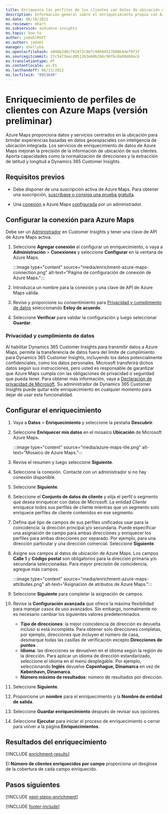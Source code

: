```yaml
---
title: Enriquezca los perfiles de los clientes con datos de ubicación de Azure Maps
description: Información general sobre el enriquecimiento propio con Azure Maps.
ms.date: 06/10/2022
ms.reviewer: mhart
ms.subservice: audience-insights
ms.topic: how-to
author: jodahlMSFT
ms.author: jodahl
manager: shellyha
ms.openlocfilehash: a806b2d0c791972c967c90694527608b4def9f3f
ms.sourcegitcommit: 27c5473eecd851263e60b2b6c96f6c0a99d68acb
ms.translationtype: HT
ms.contentlocale: es-ES
ms.lasthandoff: 06/13/2022
ms.locfileid: "8953649"
---
```

# <a name="enrichment-of-customer-profiles-with-azure-maps-preview"></a>Enriquecimiento de perfiles de clientes con Azure Maps (versión preliminar)

Azure Maps proporciona datos y servicios centrados en la ubicación para brindar experiencias basadas en datos geoespaciales con inteligencia de ubicación integrada. Los servicios de enriquecimiento de datos de Azure Maps mejoran la precisión de la información de ubicación de sus clientes. Aporta capacidades como la normalización de direcciones y la extracción de latitud y longitud a Dynamics 365 Customer Insights.

## <a name="prerequisites"></a>Requisitos previos

- Debe disponer de una suscripción activa de Azure Maps. Para obtener una suscripción, [suscríbase o consiga una prueba gratuita](https://azure.microsoft.com/services/azure-maps/).

- Una [conexión](connections.md) a Azure Maps [configurada](#configure-the-connection-for-azure-maps) por un administrador.

## <a name="configure-the-connection-for-azure-maps"></a>Configurar la conexión para Azure Maps

Debe ser un [Administrador](permissions.md#admin) en Customer Insights y tener una clave de API de Azure Maps activa.

1. Seleccione **Agregar conexión** al configurar un enriquecimiento, o vaya a **Administración** > **Conexiones** y seleccione **Configurar** en la ventana de Azure Maps.

   :::image type="content" source="media/enrichment-azure-maps-connection.png" alt-text="Página de configuración de conexión de Azure Maps.":::

1. Introduzca un nombre para la conexión y una clave de API de Azure Maps válida.

1. Revise y proporcione su consentimiento para [Privacidad y cumplimiento de datos](#data-privacy-and-compliance) seleccionando **Estoy de acuerdo**.

1. Seleccione **Verificar** para validar la configuración y luego seleccionar **Guardar**.

### <a name="data-privacy-and-compliance"></a>Privacidad y cumplimiento de datos

Al habilitar Dynamics 365 Customer Insights para transmitir datos a Azure Maps, permite la transferencia de datos fuera del límite de cumplimiento para Dynamics 365 Customer Insights, incluyendo los datos potencialmente confidenciales, como los datos personales. Microsoft transferirá dichos datos según sus instrucciones, pero usted es responsable de garantizar que Azure Maps cumpla con las obligaciones de privacidad o seguridad que pueda tener. Para obtener más información, vaya a [Declaración de privacidad de Microsoft](https://go.microsoft.com/fwlink/?linkid=396732).
Su administrador de Dynamics 365 Customer Insights puede quitar este enriquecimiento en cualquier momento para dejar de usar esta funcionalidad.

## <a name="configure-the-enrichment"></a>Configurar el enriquecimiento

1. Vaya a **Datos** > **Enriquecimiento** y seleccione la pestaña **Descubrir**.

1. Seleccione **Enriquecer mis datos** en el mosaico **Ubicación** de Microsoft Azure Maps.

   :::image type="content" source="media/azure-maps-tile.png" alt-text="Mosaico de Azure Maps.":::

1. Revise el resumen y luego seleccione **Siguiente**.

1. Seleccione la conexión. Contacte con un administrador si no hay conexión disponible.

1. Seleccione **Siguiente**.

1. Seleccione el **Conjunto de datos de cliente** y elija el perfil o segmento que desea enriquecer con datos de Microsoft. La entidad *Cliente* enriquece todos sus perfiles de cliente mientras que un segmento solo enriquece perfiles de cliente contenidos en ese segmento.

1. Defina qué tipo de campos de sus perfiles unificados usar para la coincidencia: la dirección principal y/o secundaria. Puede especificar una asignación de campo para ambas direcciones y enriquecer los perfiles para ambas direcciones por separado. Por ejemplo, para una dirección particular y una dirección comercial. Seleccione **Siguiente**.

1. Asigne sus campos al datos de ubicación de Azure Maps. Los campos **Calle 1** y **Código postal** son obligatorios para la dirección primaria y/o secundaria seleccionadas. Para mayor precisión de coincidencia, agregue más campos.

   :::image type="content" source="media/enrichment-azure-maps-attributes.png" alt-text="Asignación de atributos de Azure Maps.":::

1. Seleccione **Siguiente** para completar la asignación de campos.

1. Revise la **Configuración avanzada** que ofrece la máxima flexibilidad para manejar casos de uso avanzados. Sin embargo, normalmente no es necesario cambiar los siguientes valores predeterminados.

   - **Tipo de direcciones**: la mejor coincidencia de dirección es devuelta incluso si está incompleta. Para obtener solo direcciones completas, por ejemplo, direcciones que incluyen el número de casa, desmarque todas las casillas de verificación excepto **Direcciones de puntos** .
   - **Idioma**: las direcciones se devuelven en el idioma según la región de la dirección. Para aplicar un idioma de dirección estandarizado, seleccione el idioma en el menú desplegable. Por ejemplo, seleccionando **Inglés** devuelve **Copenhague, Dinamarca** en vez de **København, Dinamarca**.
   - **Número máximo de resultados**: número de resultados por dirección.

1. Seleccione **Siguiente**.

1. Proporcione un **nombre** para el enriquecimiento y la **Nombre de entidad de salida**.

1. Seleccione **Guardar enriquecimiento** después de revisar sus opciones.

1. Seleccione **Ejecutar** para iniciar el proceso de enriquecimiento o cerrar para volver a la página **Enriquecimientos**.

## <a name="enrichment-results"></a>Resultados del enriquecimiento

[!INCLUDE [enrichment-results](includes/enrichment-results.md)]

El **Número de clientes enriquecidos por campo** proporciona un desglose de la cobertura de cada campo enriquecido.

## <a name="next-steps"></a>Pasos siguientes

[!INCLUDE [next-steps-enrichment](includes/next-steps-enrichment.md)]

[!INCLUDE [footer-include](includes/footer-banner.md)]
